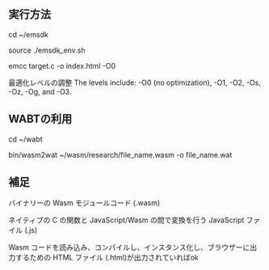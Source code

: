## 実行方法
cd ~/emsdk

source ./emsdk_env.sh

emcc target.c -o index.html -O0

最適化レベルの調整
The levels include: -O0 (no optimization), -O1, 
-O2, -Os, -Oz, -Og, and -O3.

## WABTの利用
cd ~/wabt

bin/wasm2wat ~/wasm/research/file_name.wasm -o file_name.wat
## 補足
バイナリーの Wasm モジュールコード (.wasm)

ネイティブの C の関数と JavaScript/Wasm の間で変換を行う JavaScript ファイル (.js)

Wasm コードを読み込み、コンパイルし、インスタンス化し、ブラウザーに出力するための HTML ファイル (.html)が出力されていればok


